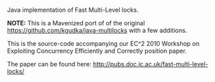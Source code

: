 Java implementation of Fast Multi-Level locks.

**NOTE:** This is a Mavenized port of of the original https://github.com/kgudka/java-multilocks with a few additions.

This is the source-code accompanying our EC^2 2010 Workshop on Exploiting
Concurrency Efficiently and Correctly position paper.

The paper can be found here:
http://pubs.doc.ic.ac.uk/fast-multi-level-locks/
